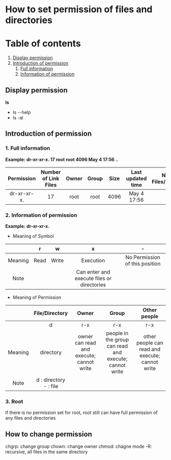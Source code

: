 
# How to set permission of files and directories

# Table of contents
1. [Display permission](#Displaypermission)
2. [Introduction of permission](#Introductionofpermission)
    1. [Full information](#Fullinformation)
    2. [Information of permission](#Informationofpermission)


## Display permission <a name="Displaypermission"></a>
**ls**
* ls --help
* ls -al

## Introduction of permission <a name="Introductionofpermission"></a>
### 1. Full information <a name="Fullinformation"></a>
**Example: dr-xr-xr-x. 17    root     root    4096  May  4 17:56 ..**

| Permission | Number of Link Files | Owner | Group | Size | Last updated time | Name of Files/Directories
:---: |:---: |:---:|:---:|:---:|:---:|:---: 
| dr-xr-xr-x. | 17 | root | root | 4096 | May  4 17:56 | .. |

### 2. Information of permission <a name="Informationofpermission"></a>
**Example: dr-xr-xr-x.**

* Meaning of Symbol

||r|w|x|-|
:---:|:---:|:---:|:---:|:---:|
|Meaning|Read|Write|Execution|No Permission of this position|
|Note|||Can enter and execute files or directories |

* Meaning of Permission

||File/Directory| Owner | Group | Other people 
:---: |:---: |:---:|:---:|:---:
||d|r-x|r-x|r-x|.
|Meaning|directory|owner can read and execute; <br> cannot write|people in the group can read and execute; <br> cannot write|other people can read and execute; <br> cannot write|
|Note|d : directory <br> - : file|

### 3. Root
If there is no permission set for root, root still can have full permission of any files and directories

## How to change permission
chgrp: change group
chown: change owner
chmod: chagne mode
-R: recursive, all files in the same directory



